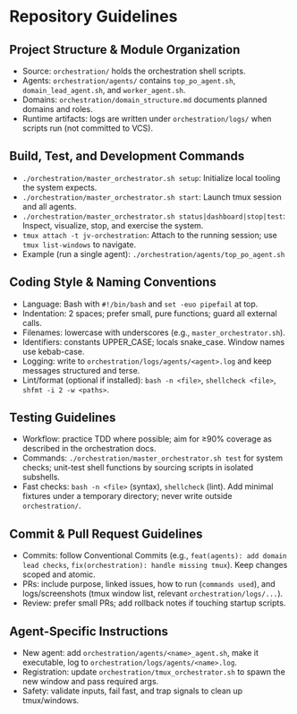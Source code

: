 # Repository Guidelines

## Project Structure & Module Organization
- Source: `orchestration/` holds the orchestration shell scripts.
- Agents: `orchestration/agents/` contains `top_po_agent.sh`, `domain_lead_agent.sh`, and `worker_agent.sh`.
- Domains: `orchestration/domain_structure.md` documents planned domains and roles.
- Runtime artifacts: logs are written under `orchestration/logs/` when scripts run (not committed to VCS).

## Build, Test, and Development Commands
- `./orchestration/master_orchestrator.sh setup`: Initialize local tooling the system expects.
- `./orchestration/master_orchestrator.sh start`: Launch tmux session and all agents.
- `./orchestration/master_orchestrator.sh status|dashboard|stop|test`: Inspect, visualize, stop, and exercise the system.
- `tmux attach -t jv-orchestration`: Attach to the running session; use `tmux list-windows` to navigate.
- Example (run a single agent): `./orchestration/agents/top_po_agent.sh`

## Coding Style & Naming Conventions
- Language: Bash with `#!/bin/bash` and `set -euo pipefail` at top.
- Indentation: 2 spaces; prefer small, pure functions; guard all external calls.
- Filenames: lowercase with underscores (e.g., `master_orchestrator.sh`).
- Identifiers: constants UPPER_CASE; locals snake_case. Window names use kebab-case.
- Logging: write to `orchestration/logs/agents/<agent>.log` and keep messages structured and terse.
- Lint/format (optional if installed): `bash -n <file>`, `shellcheck <file>`, `shfmt -i 2 -w <paths>`.

## Testing Guidelines
- Workflow: practice TDD where possible; aim for ≥90% coverage as described in the orchestration docs.
- Commands: `./orchestration/master_orchestrator.sh test` for system checks; unit-test shell functions by sourcing scripts in isolated subshells.
- Fast checks: `bash -n <file>` (syntax), `shellcheck` (lint). Add minimal fixtures under a temporary directory; never write outside `orchestration/`.

## Commit & Pull Request Guidelines
- Commits: follow Conventional Commits (e.g., `feat(agents): add domain lead checks`, `fix(orchestration): handle missing tmux`). Keep changes scoped and atomic.
- PRs: include purpose, linked issues, how to run (`commands used`), and logs/screenshots (tmux window list, relevant `orchestration/logs/...`).
- Review: prefer small PRs; add rollback notes if touching startup scripts.

## Agent-Specific Instructions
- New agent: add `orchestration/agents/<name>_agent.sh`, make it executable, log to `orchestration/logs/agents/<name>.log`.
- Registration: update `orchestration/tmux_orchestrator.sh` to spawn the new window and pass required args.
- Safety: validate inputs, fail fast, and trap signals to clean up tmux/windows.

